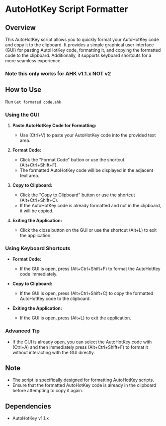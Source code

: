 # AutoHotKey Script Formatter

## Overview

This AutoHotKey script allows you to quickly format your AutoHotKey code and copy it to the clipboard. It provides a simple graphical user interface (GUI) for pasting AutoHotKey code, formatting it, and copying the formatted code to the clipboard. Additionally, it supports keyboard shortcuts for a more seamless experience.

### Note this only works for AHK v1.1.x NOT v2

## How to Use

Run `Get formated code.ahk`

### Using the GUI

1. **Paste AutoHotKey Code for Formatting:**
   - Use (Ctrl+V) to paste your AutoHotKey code into the provided text area.

2. **Format Code:**
   - Click the "Format Code" button or use the shortcut (Alt+Ctrl+Shift+F).
   - The formatted AutoHotKey code will be displayed in the adjacent text area.

3. **Copy to Clipboard:**
   - Click the "Copy to Clipboard" button or use the shortcut (Alt+Ctrl+Shift+C).
   - If the AutoHotKey code is already formatted and not in the clipboard, it will be copied.

4. **Exiting the Application:**
   - Click the close button on the GUI or use the shortcut (Alt+L) to exit the application.

### Using Keyboard Shortcuts

- **Format Code:**
  - If the GUI is open, press (Alt+Ctrl+Shift+F) to format the AutoHotKey code immediately.

- **Copy to Clipboard:**
  - If the GUI is open, press (Alt+Ctrl+Shift+C) to copy the formatted AutoHotKey code to the clipboard.

- **Exiting the Application:**
  - If the GUI is open, press (Alt+L) to exit the application.

### Advanced Tip

- If the GUI is already open, you can select the AutoHotKey code with (Ctrl+A) and then immediately press (Alt+Ctrl+Shift+F) to format it without interacting with the GUI directly.

## Note

- The script is specifically designed for formatting AutoHotKey scripts.
- Ensure that the formatted AutoHotKey code is already in the clipboard before attempting to copy it again.

## Dependencies

- AutoHotKey v1.1.x

